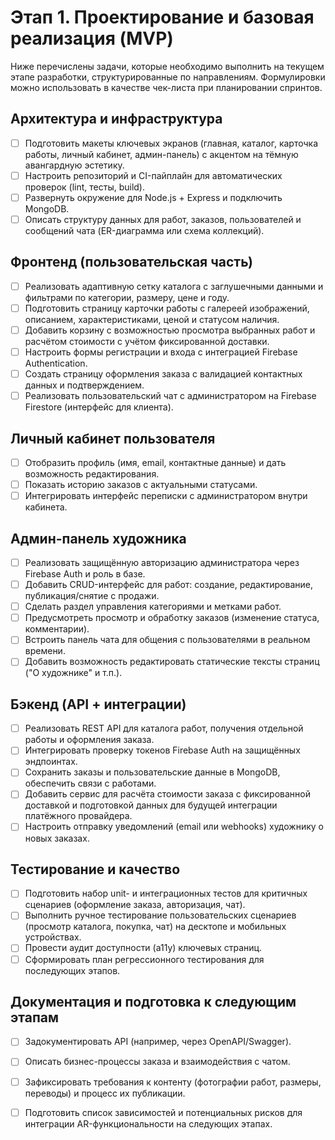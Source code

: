 # Этап 1. Проектирование и базовая реализация (MVP)

Ниже перечислены задачи, которые необходимо выполнить на текущем этапе разработки, структурированные по направлениям. Формулировки можно использовать в качестве чек-листа при планировании спринтов.

## Архитектура и инфраструктура
- [ ] Подготовить макеты ключевых экранов (главная, каталог, карточка работы, личный кабинет, админ-панель) с акцентом на тёмную авангардную эстетику.
- [ ] Настроить репозиторий и CI-пайплайн для автоматических проверок (lint, тесты, build).
- [ ] Развернуть окружение для Node.js + Express и подключить MongoDB.
- [ ] Описать структуру данных для работ, заказов, пользователей и сообщений чата (ER-диаграмма или схема коллекций).

## Фронтенд (пользовательская часть)
- [ ] Реализовать адаптивную сетку каталога с заглушечными данными и фильтрами по категории, размеру, цене и году.
- [ ] Подготовить страницу карточки работы с галереей изображений, описанием, характеристиками, ценой и статусом наличия.
- [ ] Добавить корзину с возможностью просмотра выбранных работ и расчётом стоимости с учётом фиксированной доставки.
- [ ] Настроить формы регистрации и входа с интеграцией Firebase Authentication.
- [ ] Создать страницу оформления заказа с валидацией контактных данных и подтверждением.
- [ ] Реализовать пользовательский чат с администратором на Firebase Firestore (интерфейс для клиента).

## Личный кабинет пользователя
- [ ] Отобразить профиль (имя, email, контактные данные) и дать возможность редактирования.
- [ ] Показать историю заказов с актуальными статусами.
- [ ] Интегрировать интерфейс переписки с администратором внутри кабинета.

## Админ-панель художника
- [ ] Реализовать защищённую авторизацию администратора через Firebase Auth и роль в базе.
- [ ] Добавить CRUD-интерфейс для работ: создание, редактирование, публикация/снятие с продажи.
- [ ] Сделать раздел управления категориями и метками работ.
- [ ] Предусмотреть просмотр и обработку заказов (изменение статуса, комментарии).
- [ ] Встроить панель чата для общения с пользователями в реальном времени.
- [ ] Добавить возможность редактировать статические тексты страниц ("О художнике" и т.п.).

## Бэкенд (API + интеграции)
- [ ] Реализовать REST API для каталога работ, получения отдельной работы и оформления заказа.
- [ ] Интегрировать проверку токенов Firebase Auth на защищённых эндпоинтах.
- [ ] Сохранить заказы и пользовательские данные в MongoDB, обеспечить связи с работами.
- [ ] Добавить сервис для расчёта стоимости заказа с фиксированной доставкой и подготовкой данных для будущей интеграции платёжного провайдера.
- [ ] Настроить отправку уведомлений (email или webhooks) художнику о новых заказах.

## Тестирование и качество
- [ ] Подготовить набор unit- и интеграционных тестов для критичных сценариев (оформление заказа, авторизация, чат).
- [ ] Выполнить ручное тестирование пользовательских сценариев (просмотр каталога, покупка, чат) на десктопе и мобильных устройствах.
- [ ] Провести аудит доступности (a11y) ключевых страниц.
- [ ] Сформировать план регрессионного тестирования для последующих этапов.

## Документация и подготовка к следующим этапам
- [ ] Задокументировать API (например, через OpenAPI/Swagger).
- [ ] Описать бизнес-процессы заказа и взаимодействия с чатом.
- [ ] Зафиксировать требования к контенту (фотографии работ, размеры, переводы) и процесс их публикации.
- [ ] Подготовить список зависимостей и потенциальных рисков для интеграции AR-функциональности на следующих этапах.


